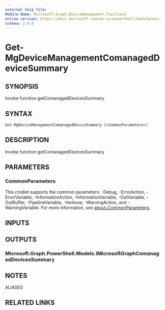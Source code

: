 ```yaml
---
external help file:
Module Name: Microsoft.Graph.DeviceManagement.Functions
online version: https://docs.microsoft.com/en-us/powershell/module/microsoft.graph.devicemanagement.functions/get-mgdevicemanagementcomanageddevicesummary
schema: 2.0.0
---
```


# Get-MgDeviceManagementComanagedDeviceSummary

## SYNOPSIS
Invoke function getComanagedDevicesSummary

## SYNTAX

```
Get-MgDeviceManagementComanagedDeviceSummary [<CommonParameters>]
```

## DESCRIPTION
Invoke function getComanagedDevicesSummary

## PARAMETERS

### CommonParameters
This cmdlet supports the common parameters: -Debug, -ErrorAction, -ErrorVariable, -InformationAction, -InformationVariable, -OutVariable, -OutBuffer, -PipelineVariable, -Verbose, -WarningAction, and -WarningVariable. For more information, see [about_CommonParameters](http://go.microsoft.com/fwlink/?LinkID=113216).

## INPUTS

## OUTPUTS

### Microsoft.Graph.PowerShell.Models.IMicrosoftGraphComanagedDevicesSummary

## NOTES

ALIASES

## RELATED LINKS

